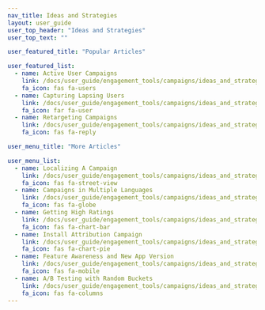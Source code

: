 ```yaml
---
nav_title: Ideas and Strategies
layout: user_guide
user_top_header: "Ideas and Strategies"
user_top_text: ""

user_featured_title: "Popular Articles"

user_featured_list:
  - name: Active User Campaigns
    link: /docs/user_guide/engagement_tools/campaigns/ideas_and_strategies/active_user_campaigns/
    fa_icon: fas fa-users
  - name: Capturing Lapsing Users
    link: /docs/user_guide/engagement_tools/campaigns/ideas_and_strategies/capturing_lapsing_users/
    fa_icon: far fa-user
  - name: Retargeting Campaigns
    link: /docs/user_guide/engagement_tools/campaigns/ideas_and_strategies/retargeting_campaigns/
    fa_icon: fas fa-reply

user_menu_title: "More Articles"

user_menu_list:
  - name: Localizing A Campaign
    link: /docs/user_guide/engagement_tools/campaigns/ideas_and_strategies/localizing_a_campaign/
    fa_icon: fas fa-street-view
  - name: Campaigns in Multiple Languages
    link: /docs/user_guide/engagement_tools/campaigns/ideas_and_strategies/campaigns_in_multiple_languages/
    fa_icon: fas fa-globe
  - name: Getting High Ratings
    link: /docs/user_guide/engagement_tools/campaigns/ideas_and_strategies/getting_high_ratings/
    fa_icon: fas fa-chart-bar
  - name: Install Attribution Campaign
    link: /docs/user_guide/engagement_tools/campaigns/ideas_and_strategies/install_attribution/
    fa_icon: fas fa-chart-pie
  - name: Feature Awareness and New App Version
    link: /docs/user_guide/engagement_tools/campaigns/ideas_and_strategies/new_features/
    fa_icon: fas fa-mobile
  - name: A/B Testing with Random Buckets
    link: /docs/user_guide/engagement_tools/campaigns/ideas_and_strategies/ab_testing_with_random_buckets/
    fa_icon: fas fa-columns
---
```

